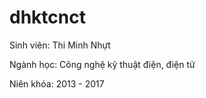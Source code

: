 # dhktcnct

Sinh viên: Thi Minh Nhựt

Ngành học: Công nghệ kỹ thuật điện, điện tử

Niên khóa: 2013 - 2017
